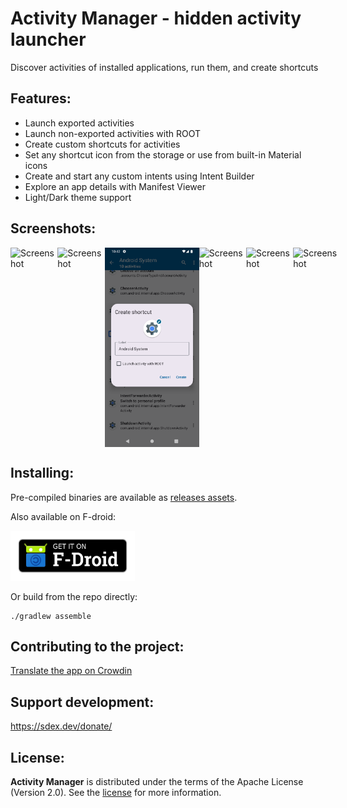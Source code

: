 # Activity Manager - hidden activity launcher

Discover activities of installed applications, run them, and create shortcuts

Features:
----------
* Launch exported activities
* Launch non-exported activities with ROOT
* Create custom shortcuts for activities
* Set any shortcut icon from the storage or use from built-in Material icons
* Create and start any custom intents using Intent Builder
* Explore an app details with Manifest Viewer
* Light/Dark theme support

Screenshots:
----------
<div style="display:flex;">
    <img
        src="https://raw.githubusercontent.com/sdex/ActivityManager/master/metadata/en-US/images/phoneScreenshots/1_apps_list.png"
        alt="Screenshot" width="30%" />
    <img
        src="https://raw.githubusercontent.com/sdex/ActivityManager/master/metadata/en-US/images/phoneScreenshots/2_activities_list.png"
        alt="Screenshot" width="30%" />
    <img
        src="https://raw.githubusercontent.com/sdex/ActivityManager/master/metadata/en-US/images/phoneScreenshots/3_create_shortcut.png"
        alt="Screenshot" width="30%" />
    <img
        src="https://raw.githubusercontent.com/sdex/ActivityManager/master/metadata/en-US/images/phoneScreenshots/4_pick_shortcut_icon.png"
        alt="Screenshot" width="30%" />
    <img
        src="https://raw.githubusercontent.com/sdex/ActivityManager/master/metadata/en-US/images/phoneScreenshots/5_intent_builder.png"
        alt="Screenshot" width="30%" />
    <img
        src="https://raw.githubusercontent.com/sdex/ActivityManager/master/metadata/en-US/images/phoneScreenshots/6_manifest_viewer.png"
        alt="Screenshot" width="30%" />
</div>

Installing:
----------
Pre-compiled binaries are available as [releases assets](https://github.com/sdex/ActivityManager/releases).

Also available on F-droid:
<div style="display:flex;">
    <a href="https://f-droid.org/packages/com.activitymanager/">
        <img alt="Get it on F-Droid" height="80"
            src="docs/graphics/logos/f-droid-badge.png"/>
    </a>
</div>

Or build from the repo directly:
```
./gradlew assemble
```

Contributing to the project:
----------
[Translate the app on Crowdin](https://crowdin.com/project/activity-manager)

Support development:
----------
https://sdex.dev/donate/

License:
----------
**Activity Manager** is distributed under the terms of the Apache License (Version 2.0). See the
[license](LICENSE) for more information.
